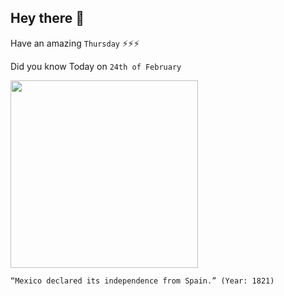 ## Hey there 👋
Have an amazing `Thursday` ⚡⚡⚡

Did you know Today on `24th of February`
 
 [<img src="https://content.wdl.org/2968/thumbnail/1430162697/616x510.jpg" width="300" />](https://www.wdl.org/en/item/2968/#:~:text=On%20February%2024%2C%201821%2C%20Iturbide,called%20Am%C3%A9rica%20Septentrional%20) 
 ```
“Mexico declared its independence from Spain.” (Year: 1821)
```
